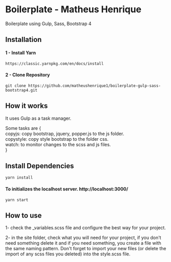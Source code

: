 # Boilerplate - Matheus Henrique

Boilerplate using Gulp, Sass, Bootstrap 4

## Installation

#### 1 - Install Yarn

```
https://classic.yarnpkg.com/en/docs/install
```

#### 2 - Clone Repository

```
git clone https://github.com/matheushenrique1/boilerplate-gulp-sass-bootstrap4.git

```

## How it works

It uses Gulp as a task manager.

Some tasks are {<br/>
  copyjs: copy bootstrap, jquery, popper.js to the js folder.<br/>
  copystyle: copy style bootstrap to the folder css.<br/>
  watch: to monitor changes to the scss and js files.<br/>
}<br/>

## Install Dependencies

```
yarn install
```

#### To initializes the localhost server. http://localhost:3000/

```
yarn start
```

## How to use

1- check the _variables.scss file and configure the best way for your project.

2- in the site folder, check what you will need for your project, if you don't need something delete it and if you need something, you create a file with the same naming pattern. Don't forget to import your new files (or delete the import of any scss files you deleted) into the style.scss file.
